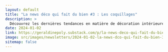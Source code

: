 ```yaml
---
layout: default
title: "La news déco qui fait du bien #3 : Les coquillages"
description: >
  Découvrez les dernières tendances en matière de décoration intérieure et de design inspirées par la mer. Plongez dans le monde fascinant des coquillages, utilisés dans la mode, l'hôtellerie, l'éco-design, et l'art. Apprenez tout sur la majestueuse scénographie de coquillages chez Louis Vuitton au Défilé Croisière 2024, les créations uniques de Caroline Perrin au salon Maison & Objet, l'élégant bar La Pérouse à Nice, et bien plus. Découvrez comment les coquillages sont recyclés pour créer de nouveaux matériaux écologiques, comme le terrazzo marin d'Ostrea Design, et comment ils inspirent des objets d'art uniques chez des designers comme Paul Juin Bonlarron. Enfin, trouvez des astuces déco pour intégrer les coquillages dans votre propre espace, transformant votre intérieur en un sanctuaire marin élégant. Rejoignez-nous pour cette immersion dans l'univers aquatique de la décoration.
date: 2024-01-02
link: https://geraldinepoly.substack.com/p/la-news-deco-qui-fait-du-bien-3-les
image: src/images/newsletters/2024-01-02-la-news-dco-qui-fait-du-bien-3-les-coquillages.jpg
sitemap: false
---
```

